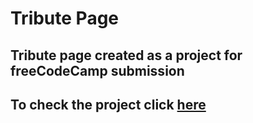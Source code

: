 # Tribute Page
## Tribute page created as a project for freeCodeCamp submission
## To check the project click [here](https://uchihadsenju.github.io/Tribute_Page/)
